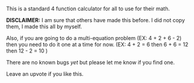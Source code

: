 This is a standard 4 function calculator for all to use for their math. 

**DISCLAIMER:** I am sure that others have made this before. I did not copy them, I made this all by myself.  

Also, if you are going to do a multi-equation problem
(EX: 4 + 2 + 6 - 2) then you need to do it one at a time for now. 
(EX: 4 + 2 = 6 then 6 + 6 = 12 then 12 - 2 = 10  ) 

There are no known bugs *yet* but please let me know if you find one.

Leave an upvote if you like this.
